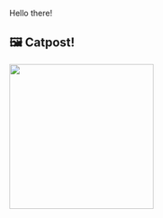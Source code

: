 Hello there!



## 🖼️ Catpost!

<sub>
    <img src="https://cdn2.thecatapi.com/images/4IvkN7kBB.jpg" height="256">
</sub>

